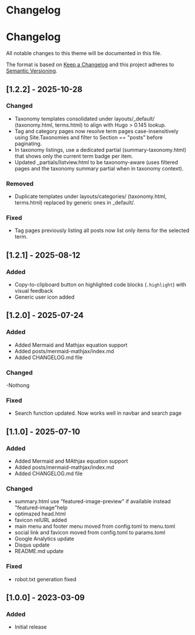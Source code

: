 # Changelog
# Changelog

All notable changes to this theme will be documented in this file.

The format is based on [Keep a Changelog](https://keepachangelog.com/en/1.0.0/)
and this project adheres to [Semantic Versioning](https://semver.org/spec/v2.0.0.html).

## [1.2.2] - 2025-10-28

### Changed
- Taxonomy templates consolidated under layouts/_default/ (taxonomy.html, terms.html) to align with Hugo > 0.145 lookup.
- Tag and category pages now resolve term pages case-insensitively using Site.Taxonomies and filter to Section == "posts" before paginating.
- In taxonomy listings, use a dedicated partial (summary-taxonomy.html) that shows only the current term badge per item.
- Updated _partials/listview.html to be taxonomy-aware (uses filtered pages and the taxonomy summary partial when in taxonomy context).

### Removed
- Duplicate templates under layouts/categories/ (taxonomy.html, terms.html) replaced by generic ones in _default/.

### Fixed
- Tag pages previously listing all posts now list only items for the selected term.

## [1.2.1] - 2025-08-12

### Added

- Copy-to-clipboard button on highlighted code blocks (`.highlight`) with visual feedback
- Generic user icon added

## [1.2.0] - 2025-07-24

### Added
- Added Mermaid and Mathjax equation support
- Added posts/mermaid-mathjax/index.md
- Added CHANGELOG.md file

### Changed

-Nothong

### Fixed

- Search function updated. Now works well in navbar and search page


## [1.1.0] - 2025-07-10

### Added

- Added Mermaid and MAthjax equation support
- Added posts/mermaid-mathjax/index.md
- Added CHANGELOG.md file

### Changed

- summary.html use "featured-image-preview" if available instead "featured-image"help
- optimazed head.html
- favicon relURL added
- main menu and footer menu moved from config.toml to menu.toml
- social link and favicon moved from config.toml to params.toml
- Google Analytics update
- Disqus update
- README.md update

### Fixed

- robot.txt generation fixed

## [1.0.0] - 2023-03-09

### Added

- Initial release

